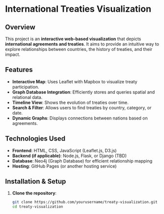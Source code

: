 # International Treaties Visualization

## Overview

This project is an **interactive web-based visualization** that depicts **international agreements and treaties**. It aims to provide an intuitive way to explore relationships between countries, the history of treaties, and their impact.

## Features

- **Interactive Map**: Uses Leaflet with Mapbox to visualize treaty participation.
- **Graph Database Integration**: Efficiently stores and queries spatial and relational data.
- **Timeline View**: Shows the evolution of treaties over time.
- **Search & Filter**: Allows users to find treaties by country, category, or date.
- **Dynamic Graphs**: Displays connections between nations based on agreements.

## Technologies Used

- **Frontend**: HTML, CSS, JavaScript (Leaflet.js, D3.js)
- **Backend (if applicable)**: Node.js, Flask, or Django (TBD)
- **Database**: Neo4j (Graph Database) for efficient relationship mapping
- **Hosting**: GitHub Pages (or another hosting service)

## Installation & Setup

1. **Clone the repository**:
   ```sh
   git clone https://github.com/yourusername/treaty-visualization.git
   cd treaty-visualization





